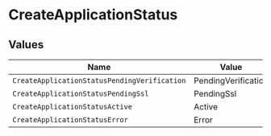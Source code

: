 # CreateApplicationStatus


## Values

| Name                                         | Value                                        |
| -------------------------------------------- | -------------------------------------------- |
| `CreateApplicationStatusPendingVerification` | PendingVerification                          |
| `CreateApplicationStatusPendingSsl`          | PendingSsl                                   |
| `CreateApplicationStatusActive`              | Active                                       |
| `CreateApplicationStatusError`               | Error                                        |